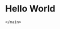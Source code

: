<!DOCTYPE HTML>
<html>
  <head>  
    <h1>Hello World</h1>
  </head>
  <body>
    <main>


    </main>
  </body>
</html>

